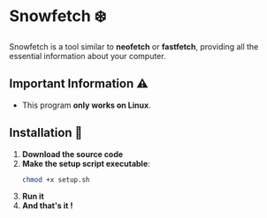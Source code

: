 # **Snowfetch** ❄️  

Snowfetch is a tool similar to **neofetch** or **fastfetch**, providing all the essential information about your computer.  

## **Important Information** ⚠️  
- This program **only works on Linux**.  

## **Installation** 💾  

1. **Download the source code**  
2. **Make the setup script executable**:  
   ```bash
   chmod +x setup.sh
   ```
3. **Run it**
4. **And that's it !**
